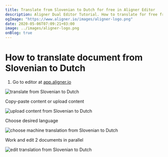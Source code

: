 ```yaml
---
title: Translate from Slovenian to Dutch for free in Aligner Editor
description: Aligner Dual Editor Tutorial. How to translate for free from Slovenian to Dutch. Aligner is multilingual document management platform. 
ogImage: "https://www.aligner.io/images/aligner-logo.png"
date: 2020-05-06T07:09:21+03:00
image: ../images/aligner-logo.png
onBlog: true
---
```


# How to translate document from Slovenian to Dutch

1. Go to editor at [app.aligner.io](https://app.aligner.io "Aligner App web page")

![translate from Slovenian to Dutch](../aligner-blank-editor.png "translate from Slovenian to Dutch")

Copy-paste content or upload content

![upload content from Slovenian to Dutch](../aligner-uploaded-document.png "upload content from Slovenian to Dutch")

Choose desired language

![choose machine translation from Slovenian to Dutch](../aligner-language-dropdown.png "choose machine translation from Slovenian to Dutch")

Work and edit 2 documents in parallel

![edit translation from Slovenian to Dutch](../aligner-double-sitded-editor.png "edit translation from Slovenian to Dutch")

